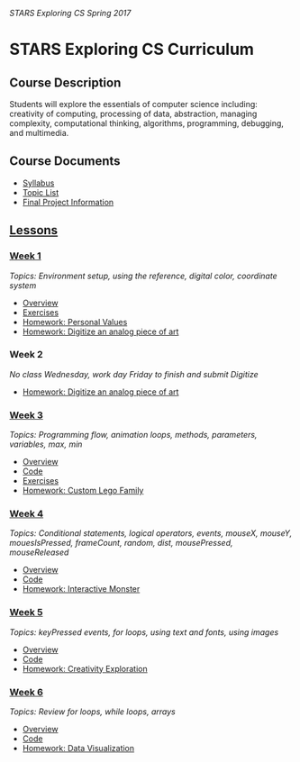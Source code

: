 _STARS Exploring CS Spring 2017_

# STARS Exploring CS Curriculum

## Course Description
Students will explore the essentials of computer science including: creativity of computing, processing of data, abstraction, managing complexity, computational thinking, algorithms, programming, debugging, and multimedia.

## Course Documents
* [Syllabus](syllabus.md)
* [Topic List](topic-list.md)
* [Final Project Information](final-project.md)

## [Lessons](lessons)

### [Week 1](lessons/week1)
_Topics: Environment setup, using the reference, digital color, coordinate system_

* [Overview](lessons/week1)
* [Exercises](lessons/week1/exercises)
* [Homework: Personal Values](lessons/week1/homework/personal_values.md)
* [Homework: Digitize an analog piece of art](lessons/week1/homework/digitize.md)

### Week 2
_No class Wednesday, work day Friday to finish and submit Digitize_
* [Homework: Digitize an analog piece of art](lessons/week1/homework/digitize.md)

### [Week 3](lessons/week3)
_Topics: Programming flow, animation loops, methods, parameters, variables, max, min_

* [Overview](lessons/week3)
* [Code](lessons/week3/code)
* [Exercises](lessons/week3/exercises)
* [Homework: Custom Lego Family](lessons/week3/homework/lego-family.md)

### [Week 4](lessons/week4)
_Topics: Conditional statements, logical operators, events, mouseX, mouseY, mouesIsPressed, frameCount, random, dist, mousePressed, mouseReleased_

* [Overview](lessons/week4)
* [Code](lessons/week4/code)
* [Homework: Interactive Monster](lessons/week4/homework/interactive-monster.md)

### [Week 5](lessons/week5)
_Topics: keyPressed events, for loops, using text and fonts, using images_

* [Overview](lessons/week5)
* [Code](lessons/week5/code)
* [Homework: Creativity Exploration](lessons/week5/homework/creativity-exploration.md)

### [Week 6](lessons/week6)
_Topics: Review for loops, while loops, arrays_

* [Overview](lessons/week6)
* [Code](lessons/week6/code)
* [Homework: Data Visualization](lessons/week6/homework/data-visualization.md)
